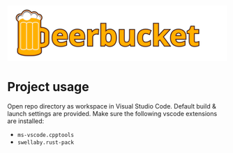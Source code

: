 
![logo.png](doc/beerbucket_logo.svg)

# Project usage
Open repo directory as workspace in Visual Studio Code. Default build & launch settings are provided. 
Make sure the following vscode extensions are installed:

- `ms-vscode.cpptools`
- `swellaby.rust-pack`
